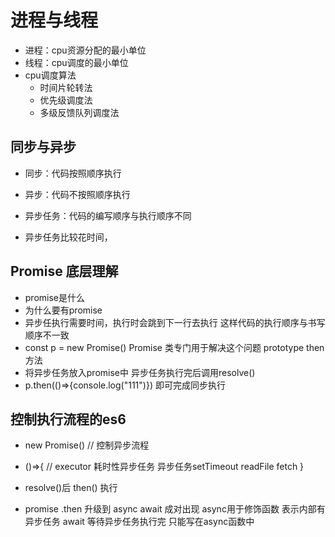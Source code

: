 # 进程与线程
- 进程：cpu资源分配的最小单位
- 线程：cpu调度的最小单位
- cpu调度算法
  - 时间片轮转法
  - 优先级调度法
  - 多级反馈队列调度法

## 同步与异步
- 同步：代码按照顺序执行
- 异步：代码不按照顺序执行

- 异步任务：代码的编写顺序与执行顺序不同
 - 异步任务比较花时间，


## Promise 底层理解
- promise是什么
- 为什么要有promise
 - 异步任执行需要时间，执行时会跳到下一行去执行 这样代码的执行顺序与书写顺序不一致
- const p = new Promise()
 Promise 类专门用于解决这个问题 prototype then方法
- 将异步任务放入promise中 异步任务执行完后调用resolve()
- p.then(()=>{console.log("111")}) 即可完成同步执行

## 控制执行流程的es6 
- new Promise() // 控制异步流程
- ()=>{ // executor 耗时性异步任务
    异步任务setTimeout readFile fetch
}
- resolve()后 then() 执行

- promise .then 升级到 async await 成对出现
 async用于修饰函数 表示内部有异步任务
 await 等待异步任务执行完  只能写在async函数中

